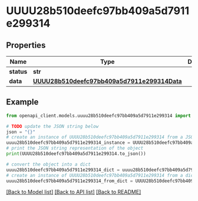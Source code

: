 # UUUU28b510deefc97bb409a5d7911e299314


## Properties

Name | Type | Description | Notes
------------ | ------------- | ------------- | -------------
**status** | **str** |  | 
**data** | [**UUUU28b510deefc97bb409a5d7911e299314Data**](UUUU28b510deefc97bb409a5d7911e299314Data.md) |  | 

## Example

```python
from openapi_client.models.uuuu28b510deefc97bb409a5d7911e299314 import UUUU28b510deefc97bb409a5d7911e299314

# TODO update the JSON string below
json = "{}"
# create an instance of UUUU28b510deefc97bb409a5d7911e299314 from a JSON string
uuuu28b510deefc97bb409a5d7911e299314_instance = UUUU28b510deefc97bb409a5d7911e299314.from_json(json)
# print the JSON string representation of the object
print(UUUU28b510deefc97bb409a5d7911e299314.to_json())

# convert the object into a dict
uuuu28b510deefc97bb409a5d7911e299314_dict = uuuu28b510deefc97bb409a5d7911e299314_instance.to_dict()
# create an instance of UUUU28b510deefc97bb409a5d7911e299314 from a dict
uuuu28b510deefc97bb409a5d7911e299314_from_dict = UUUU28b510deefc97bb409a5d7911e299314.from_dict(uuuu28b510deefc97bb409a5d7911e299314_dict)
```
[[Back to Model list]](../README.md#documentation-for-models) [[Back to API list]](../README.md#documentation-for-api-endpoints) [[Back to README]](../README.md)


